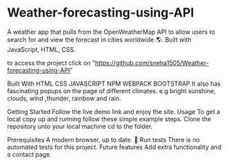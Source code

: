 # Weather-forecasting-using-API

A weather app that pulls from the OpenWeatherMap API to allow users to search for and view the forecast in cities worldwide
🌎. Built with JavaScript, HTML, CSS.

to access the project click on "https://github.com/sneha1505/Weather-forecasting-using-API"

Built With
HTML
CSS
JAVASCRIPT
NPM
WEBPACK
BOOTSTRAP
 It also has fascinating popups on the page of different climates.
 e.g bright sunshine, clouds, wind ,thunder, rainbow and rain.

Getting Started
Follow the live demo link and enjoy the site.
Usage
To get a local copy up and running follow these simple example steps.
Clone the repository unto your local machine cd to the folder.

Prerequisites
A modern browser, up to date. 💪
Run tests
There is no automated tests for this project.
Future features
Add extra functionality and a contact page.
